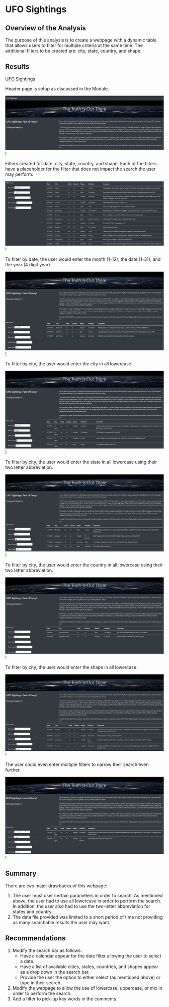 # UFO Sightings

## Overview of the Analysis

The purpose of this analysis is to create a webpage with a dynamic table that allows users to filter for multiple criteria at the same time.  The additional filters to be created are: city, state, country, and shape.

## Results

[UFO Sightings](https://github.com/nkinsler/UFOs/blob/main/index.html)

Header page is setup as discussed in the Module.

![Header](https://github.com/nkinsler/UFOs/blob/main/static/images/Truth.png)!

Filters created for date, city, state, country, and shape.  Each of the filters have a placeholder for the filter that does not impact the search the user may perform.

![Starting](https://github.com/nkinsler/UFOs/blob/main/static/images/Start.png)!

To filter by date, the user would enter the month (1-12), the date (1-31), and the year (4 digit year).

![Date](https://github.com/nkinsler/UFOs/blob/main/static/images/Date.png)!

To filter by city, the user would enter the city in all lowercase.

![City](https://github.com/nkinsler/UFOs/blob/main/static/images/City.png)!

To filter by city, the user would enter the state in all lowercase using their two letter abbreviation.

![State](https://github.com/nkinsler/UFOs/blob/main/static/images/State.png)!

To filter by city, the user would enter the country in all lowercase using their two letter abbreviation.

![Country](https://github.com/nkinsler/UFOs/blob/main/static/images/Country.png)!

To filter by city, the user would enter the shape in all lowercase.

![Shape](https://github.com/nkinsler/UFOs/blob/main/static/images/Shape.png)!

The user could even enter multiple filters to narrow their search even further.

![Multiple](https://github.com/nkinsler/UFOs/blob/main/static/images/Multiple.png)!

## Summary

There are two major drawbacks of this webpage:
1. The user must user certain parameters in order to search.  As mentioned above, the user had to use all lowercase in order to perform the search.  In addition, the user also had to use the two-letter abbreviation for states and country.
2. The data file provided was limited to a short period of time not providing as many searchable results the user may want.

## Recommendations

1. Modify the search bar as follows:
    - Have a calendar appear for the date filter allowing the user to select a date.
    - Have a list of available cities, states, countries, and shapes appear as a drop down in the search bar.
    - Provide the user the option to either select (as mentioned above) or type in their search.
2. Modify the webpage to allow the use of lowercase, uppercase, or mix in order to perform the search.
3. Add a filter to pick-up key words in the comments.
